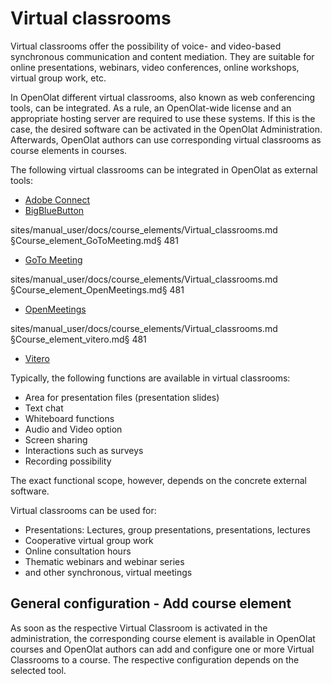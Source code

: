 # Virtual classrooms

Virtual classrooms offer the possibility of voice- and video-based synchronous
communication and content mediation.  They are suitable for online
presentations, webinars, video conferences, online workshops, virtual group
work, etc.

In OpenOlat different virtual classrooms, also known as web conferencing
tools, can be integrated. As a rule, an OpenOlat-wide license and an
appropriate hosting server are required to use these systems. If this is the
case, the desired software can be activated in the OpenOlat Administration.
Afterwards, OpenOlat authors can use corresponding virtual classrooms as
course elements in courses.

The following virtual classrooms can be integrated in OpenOlat as external
tools:

  * [Adobe Connect](Course_element_Adobe_Connect.md)
  * [BigBlueButton](Course_element_BigBlueButton.md)

sites/manual_user/docs/course_elements/Virtual_classrooms.md §Course_element_GoToMeeting.md§ 481
  * [GoTo Meeting](Course_element_GoToMeeting.md)

sites/manual_user/docs/course_elements/Virtual_classrooms.md §Course_element_OpenMeetings.md§ 481
  * [OpenMeetings](Course_element_OpenMeetings.md)

sites/manual_user/docs/course_elements/Virtual_classrooms.md §Course_element_vitero.md§ 481
  * [Vitero](Course_element_vitero.md)

Typically, the following functions are available in virtual classrooms:

  * Area for presentation files (presentation slides)
  * Text chat
  * Whiteboard functions
  * Audio and Video option
  * Screen sharing
  * Interactions such as surveys
  * Recording possibility

The exact functional scope, however, depends on the concrete external
software.

Virtual classrooms can be used for:

  * Presentations: Lectures, group presentations, presentations, lectures
  * Cooperative virtual group work
  * Online consultation hours
  * Thematic webinars and webinar series
  * and other synchronous, virtual meetings

## General configuration - Add course element

As soon as the respective Virtual Classroom is activated in the
administration, the corresponding course element is available in OpenOlat
courses and OpenOlat authors can add and configure one or more Virtual
Classrooms to a course. The respective configuration depends on the selected
tool.

